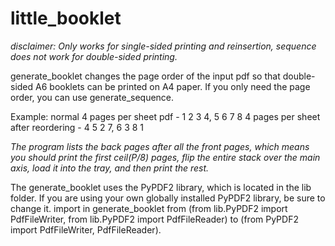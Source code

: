 # little_booklet
*disclaimer: Only works for single-sided printing and reinsertion, sequence does not work for double-sided printing.*

generate_booklet changes the page order of the input pdf so that double-sided A6 booklets can be printed on A4 paper. 
If you only need the page order, you can use generate_sequence.

Example:
normal 4 pages per sheet pdf - 1 2 3 4, 5 6 7 8
4 pages per sheet after reordering - 4 5 2 7, 6 3 8 1

*The program lists the back pages after all the front pages, which means you should print the first ceil(P/8) pages, flip the entire stack over the main axis, load it into the tray, and then print the rest.*

The generate_booklet uses the PyPDF2 library, which is located in the lib folder.
If you are using your own globally installed PyPDF2 library, be sure to change it.
import in generate_booklet from (from lib.PyPDF2 import PdfFileWriter, from lib.PyPDF2 import PdfFileReader) to (from PyPDF2 import PdfFileWriter, PdfFileReader).

